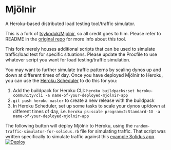 Mjölnir
=======

A Heroku-based distributed load testing tool/traffic simulator. 

This is a fork of [tsykoduk/Mjolnir](https://github.com/tsykoduk/Mjolnir), so all credit goes to him. Please refer to README in the [original repo](https://github.com/tsykoduk/Mjolnir) for more info about this tool. 

This fork merely houses additional scripts that can be used to simulate traffic/load test for specific situations. Please update the Procfile to use whatever script you want for load testing/traffic simulation.

You may want to further simulate traffic patterns by scaling dynos up and down at different times of day. Once you have deployed Mjölnir to Heroku, you can use the [Heroku Scheduler](https://devcenter.heroku.com/articles/scheduler) to do this for you:

1. Add the buildpack for Heroku CLI: `heroku buildpacks:set heroku-community/cli -a name-of-your-deployed-mjolnir-app`
2. `git push heroku master` to create a new release with the buildpack
3. In Heroku Scheduler, set up some tasks to scale your dynos up/down at different times of day, i.e. `heroku ps:scale program=2:Standard-1X -a name-of-your-deployed-mjolnir-app`

The following button will deploy Mjölnir to Heroku, using the `random-traffic-simulator-for-solidus.rb` file for simulating traffic. That script was written specifically to simulate traffic against this [example Solidus app](https://github.com/SandyPantsLai/rails-pg-example-shop).
[![Deploy](https://www.herokucdn.com/deploy/button.png)](https://heroku.com/deploy?template=https://github.com/SandyPantsLai/Mjolnir)

